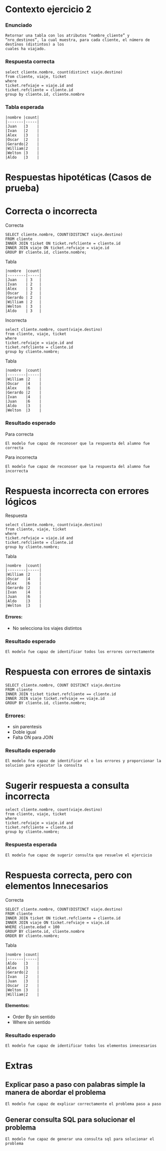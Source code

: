# Contexto ejercicio 2

### Enunciado
```
Retornar una tabla con los atributos “nombre_cliente” y “nro_destinos”, la cual muestra, para cada cliente, el número de destinos (distintos) a los
cuales ha viajado.
```

### Respuesta correcta
```
select cliente.nombre, count(distinct viaje.destino) 
from cliente, viaje, ticket
where 
ticket.refviaje = viaje.id and
ticket.refcliente = cliente.id
group by cliente.id, cliente.nombre
```

### Tabla esperada
```
|nombre |count|
|-------|-----|
|Juan   |3    |
|Ivan   |2    |
|Alex   |3    | 
|Oscar  |2    |
|Gerardo|2    |
|William|2    |
|Welton |3    |
|Aldo   |3    |
```






# Respuestas hipotéticas (Casos de prueba)

# Correcta o incorrecta

Correcta
```
SELECT cliente.nombre, COUNT(DISTINCT viaje.destino)
FROM cliente
INNER JOIN ticket ON ticket.refcliente = cliente.id
INNER JOIN viaje ON ticket.refviaje = viaje.id
GROUP BY cliente.id, cliente.nombre;

```

Tabla
```
|nombre  |count|
|--------|-----|
|Juan    | 3   |
|Ivan    | 2   |
|Alex    | 3   | 
|Oscar   | 2   |
|Gerardo | 2   |
|William | 2   |
|Welton  | 3   |
|Aldo    | 3   |
```


Incorrecta
```
select cliente.nombre, count(viaje.destino) 
from cliente, viaje, ticket
where 
ticket.refviaje = viaje.id and
ticket.refcliente = cliente.id
group by cliente.nombre;
```

Tabla
```
|nombre  |count|
|--------|-----|
|William |2    |
|Oscar   |4    |
|Alex    |6    |
|Gerardo |2    |
|Ivan    |4    |
|Juan    |6    |
|Aldo    |3    |
|Welton  |3    |
```

### Resultado esperado
Para correcta
```
El modelo fue capaz de reconoser que la respuesta del alumno fue correcta
```

Para incorrecta
```
El modelo fue capaz de reconoser que la respuesta del alumno fue incorrecta
```






# Respuesta incorrecta con errores lógicos

Respuesta
```
select cliente.nombre, count(viaje.destino) 
from cliente, viaje, ticket
where 
ticket.refviaje = viaje.id and
ticket.refcliente = cliente.id
group by cliente.nombre;
```

Tabla
```
|nombre  |count|
|--------|-----|
|William |2    |
|Oscar   |4    |
|Alex    |6    |
|Gerardo |2    |
|Ivan    |4    |
|Juan    |6    |
|Aldo    |3    |
|Welton  |3    |
```

#### Errores:
-  No selecciona los viajes distintos
### Resultado esperado
```
El modelo fue capaz de identificar todos los errores correctamente
```



# Respuesta con errores de sintaxis

```
SELECT cliente.nombre, COUNT DISTINCT viaje.destino
FROM cliente
INNER JOIN ticket ticket.refcliente == cliente.id
INNER JOIN viaje ticket.refviaje == viaje.id
GROUP BY cliente.id, cliente.nombre;
```

### Errores:
- sin parentesis
- Doble igual
- Falta ON para JOIN
### Resultado esperado
```
El modelo fue capaz de identificar el o los errores y proporcionar la solucion para ejecutar la consulta
```





# Sugerir respuesta a consulta incorrecta

```
select cliente.nombre, count(viaje.destino) 
from cliente, viaje, ticket
where 
ticket.refviaje = viaje.id and
ticket.refcliente = cliente.id
group by cliente.nombre;
```
### Respuesta esperada
```
El modelo fue capaz de sugerir consulta que resuelve el ejercicio
```





# Respuesta correcta, pero con elementos Innecesarios

Correcta
```
SELECT cliente.nombre, COUNT(DISTINCT viaje.destino)
FROM cliente
INNER JOIN ticket ON ticket.refcliente = cliente.id
INNER JOIN viaje ON ticket.refviaje = viaje.id
WHERE cliente.edad < 100
GROUP BY cliente.id, cliente.nombre
ORDER BY cliente.nombre;

```

Tabla
```
|nombre |count|
|-------|-----|
|Aldo   |3    |
|Alex   |3    |
|Gerardo|2    |
|Ivan   |2    |
|Juan   |3    |
|Oscar  |2    |
|Welton |3    |
|William|2    |
```
#### Elementos:
-  Order By sin sentido
-  Where sin sentido
### Resultado esperado
```
El modelo fue capaz de identificar todos los elementos innecesarios
```

# Extras

## Explicar paso a paso con palabras simple la manera de abordar el problema
```
El modelo fue capaz de explicar correctamente el problema paso a paso
```

## Generar consulta SQL para solucionar el problema
```
El modelo fue capaz de generar una consulta sql para solucionar el problema
```
